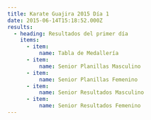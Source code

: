 ```yaml
---
title: Karate Guajira 2015 Día 1
date: 2015-06-14T15:18:52.000Z
results:
  - heading: Resultados del primer día
    items:
      - item:
          name: Tabla de Medallería
      - item:
          name: Senior Planillas Masculino
      - item:
          name: Senior Planillas Femenino
      - item:
          name: Senior Resultados Masculino
      - item:
          name: Senior Resultados Femenino
---
```



